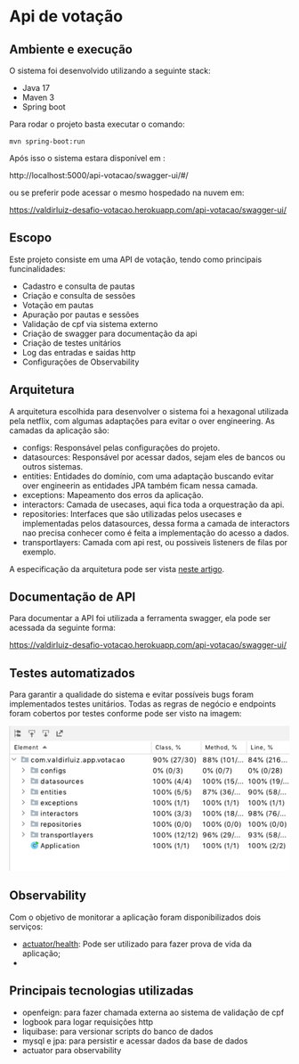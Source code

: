 # Api de votação

## Ambiente e execução

O sistema foi desenvolvido utilizando a seguinte stack:

- Java 17
- Maven 3
- Spring boot

Para rodar o projeto basta executar o comando:

```
mvn spring-boot:run
```

Após isso o sistema estara disponível em :

http://localhost:5000/api-votacao/swagger-ui/#/

ou se preferir pode acessar o mesmo hospedado na nuvem em:

https://valdirluiz-desafio-votacao.herokuapp.com/api-votacao/swagger-ui/


## Escopo

Este projeto consiste em uma API de votação, tendo como principais funcinalidades:

- Cadastro e consulta de pautas
- Criação e consulta de sessões
- Votação em pautas
- Apuração por pautas e sessões
- Validação de cpf via sistema externo
- Criação de swagger para documentação da api
- Criação de testes unitários
- Log das entradas e saidas http
- Configurações de Observability

## Arquitetura

A arquitetura escolhida para desenvolver o sistema foi a hexagonal utilizada pela netflix, com algumas adaptações para evitar o over engineering. As camadas da aplicação são:

- configs: Responsável pelas configurações do projeto.
- datasources: Responsável por acessar dados, sejam eles de bancos ou outros sistemas.
- entities: Entidades do domínio, com uma adaptação buscando evitar over engineerin as entidades JPA também ficam nessa camada.
- exceptions: Mapeamento dos erros da aplicação.
- interactors: Camada de usecases, aqui fica toda a orquestração da api.
- repositories: Interfaces que são utilizadas pelos usecases e implementadas pelos datasources, dessa forma a camada de interactors nao precisa conhecer como é feita a implementação do acesso a dados.
- transportlayers: Camada com api rest, ou possiveis listeners de filas por exemplo.

A especificação da arquitetura pode ser vista [neste artigo](https://netflixtechblog.com/ready-for-changes-with-hexagonal-architecture-b315ec967749).

## Documentação de API

Para documentar a API foi utilizada a ferramenta swagger, ela pode ser acessada da seguinte forma:

https://valdirluiz-desafio-votacao.herokuapp.com/api-votacao/swagger-ui/

## Testes automatizados

Para garantir a qualidade do sistema e evitar possíveis bugs foram implementados testes unitários. Todas as regras de negócio e endpoints foram cobertos por testes conforme pode ser visto na imagem:

![alt text](docs/cobertura-testes.png)

## Observability

Com o objetivo de monitorar a aplicação foram disponibilizados dois serviços:

- [actuator/health](https://valdirluiz-desafio-votacao.herokuapp.com/api-votacao/actuator): Pode ser utilizado para fazer prova de vida da aplicação;
- 

## Principais tecnologias utilizadas

- openfeign: para fazer chamada externa ao sistema de validação de cpf
- logbook para logar requisições http
- liquibase: para versionar scripts do banco de dados
- mysql e jpa: para persistir e acessar dados da base de dados
- actuator para observability